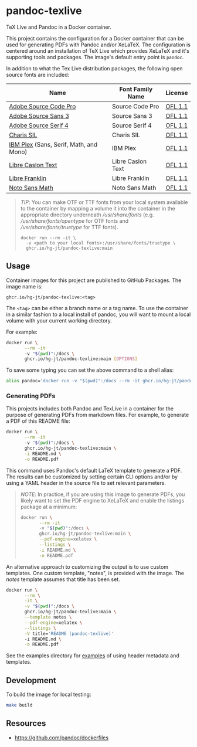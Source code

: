 # pandoc-texlive

TeX Live and Pandoc in a Docker container.

This project contains the configuration for a Docker container that can be used
for generating PDFs with Pandoc and/or XeLaTeX. The configuration is centered
around an installation of TeX Live which provides XeLaTeX and it's supporting
tools and packages. The image's default entry point is `pandoc`.

In addition to what the Tex Live distribution packages, the following open
source fonts are included:

| Name                                                                    | Font Family Name  | License   |
|-------------------------------------------------------------------------|-------------------|-----------|
| [Adobe Source Code Pro](https://github.com/adobe-fonts/source-code-pro) | Source Code Pro   | [OFL 1.1] |
| [Adobe Source Sans 3](https://github.com/adobe-fonts/source-sans-pro)   | Source Sans 3     | [OFL 1.1] |
| [Adobe Source Serif 4](https://github.com/adobe-fonts/source-serif-pro) | Source Serif 4    | [OFL 1.1] |
| [Charis SIL](https://github.com/silnrsi/font-charis)                    | Charis SIL        | [OFL 1.1] |
| [IBM Plex](https://github.com/IBM/plex) (Sans, Serif, Math, and Mono)   | IBM Plex          | [OFL 1.1] |
| [Libre Caslon Text](https://github.com/impallari/Libre-Caslon-Text)     | Libre Caslon Text | [OFL 1.1] |
| [Libre Franklin](https://github.com/impallari/Libre-Franklin)           | Libre Franklin    | [OFL 1.1] |
| [Noto Sans Math](https://github.com/notofonts/math)                     | Noto Sans Math    | [OFL 1.1] |

[OFL 1.1]: https://opensource.org/licenses/OFL-1.1

> *TIP*: You can make OTF or TTF fonts from your local system available to the
> container by mapping a volume it into the container in the appropriate
> directory underneath */usr/share/fonts* (e.g. */usr/share/fonts/opentype* for
> OTF fonts and */usr/share/fonts/truetype* for TTF fonts).
>
>     docker run --rm -it \
>       -v <path to your local fonts>:/usr/share/fonts/truetype \
>       ghcr.io/hg-jt/pandoc-texlive:main


## Usage

Container images for this project are published to GitHub Packages. The image
name is:

```
ghcr.io/hg-jt/pandoc-texlive:<tag>
```

The `<tag>` can be either a branch name or a tag name. To use the container in a
similar fashion to a local install of pandoc, you will want to mount a local
volume with your current working directory.


For example:

```sh
docker run \
       --rm -it
       -v "$(pwd)":/docs \
       ghcr.io/hg-jt/pandoc-texlive:main [OPTIONS]
```

To save some typing you can set the above command to a shell alias:

```sh
alias pandoc='docker run -v "$(pwd)":/docs --rm -it ghcr.io/hg-jt/pandoc-texlive:main'
```

[GitHub Packages]: https://github.com/hg-jt?tab=packages&repo_name=pandoc-texlive


### Generating PDFs

This projects includes both Pandoc and TexLive in a container for the purpose of
generating PDFs from markdown files. For example, to generate a PDF of this
README file:

```sh
docker run \
       --rm -it
       -v "$(pwd)":/docs \
       ghcr.io/hg-jt/pandoc-texlive:main \
       -i README.md \
       -o README.pdf
```

This command uses Pandoc's default LaTeX template to generate a PDF. The results
can be customized by setting certain CLI options and/or by using a YAML header
in the source file to set relevant parameters.

> *NOTE*: In practice, if you are using this image to generate PDFs, you likely
> want to set the PDF engine to XeLaTeX and enable the listings package at a
> minimum:
>
> ```sh
> docker run \
>        --rm -it
>        -v "$(pwd)":/docs \
>        ghcr.io/hg-jt/pandoc-texlive:main \
>        --pdf-engine=xelatex \
>        --listings \
>        -i README.md \
>        -o README.pdf
> ```


An alternative approach to customizing the output is to use custom templates.
One custom template, "notes", is provided with the image. The *notes* template
assumes that title has been set.

```sh
docker run \
       --rm \
       -it \
       -v "$(pwd)":/docs \
       ghcr.io/hg-jt/pandoc-texlive:main \
       --template notes \
       --pdf-engine=xelatex \
       --listings \
       -V title='README (pandoc-texlive)'
       -i README.md \
       -o README.pdf
```

See the examples directory for [examples](examples/README.md) of using header
metadata and templates.


## Development

To build the image for local testing:

```sh
make build
```

## Resources

- https://github.com/pandoc/dockerfiles

